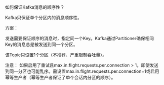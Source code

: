 


如何保证Kafka消息的顺序性？

Kafka只保证单个分区内的消息顺序性。

方案：

发送需要保证顺序的消息时，指定同一个Key。Kafka通过Partitioner确保相同Key的消息总是被发送到同一个分区。

该Topic只设置1个分区（不推荐，严重限制吞吐量）。

注意： 如果启用了重试且max.in.flight.requests.per.connection > 1，即使发送到同一分区也可能乱序。需设置max.in.flight.requests.per.connection=1或启用幂等生产者（幂等生产者保证了单个会话内分区的顺序）。